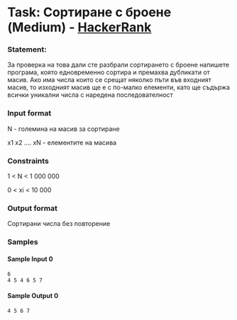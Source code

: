 # Task: Сортиране с броене (Medium) - [HackerRank](<https://www.hackerrank.com/contests/sda-ttest-2/challenges/challenge-1637>)


### Statement:

За проверка на това дали сте разбрали сортирането с броене напишете програма, която едновременно сортира и премахва дубликати от масив. Ако има числа които се срещат няколко пъти във входният масив, то изходният масив ще е с по-малко елементи, като ще съдържа всички уникални числа с наредена последователност


### Input format

N - големина на масив за сортиране

x1 x2 …. xN - елементите на масива


### Constraints

1 &lt; N &lt; 1 000 000

0 &lt; xi &lt; 10 000

### Output format

Сортирани числа без повторение


### Samples


#### Sample Input 0
```
6
4 5 4 6 5 7
```

#### Sample Output 0
```
4 5 6 7 
```
